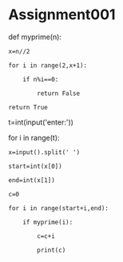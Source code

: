 # Assignment001
def myprime(n):

    x=n//2

    for i in range(2,x+1):

        if n%i==0:

            return False

    return True

t=int(input('enter:'))

for i in range(t):

    x=input().split(' ')

    start=int(x[0])

    end=int(x[1])

    c=0

    for i in range(start+i,end):

        if myprime(i):

            c=c+i

            print(c)
